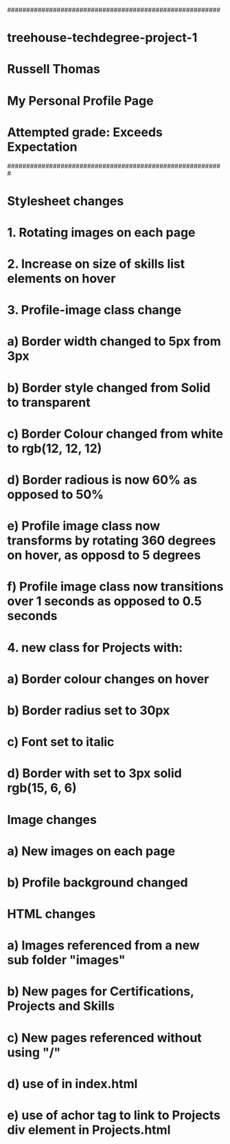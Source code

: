 ########################################################
# treehouse-techdegree-project-1
# Russell Thomas
# My Personal Profile Page
# Attempted grade: Exceeds Expectation
#########################################################
# Stylesheet changes
# 1. Rotating images on each page
# 2. Increase on size of skills list elements on hover
# 3. Profile-image class change
#   a) Border width changed to 5px from 3px
#   b) Border style changed from Solid to transparent
#   c) Border Colour changed from white to rgb(12, 12, 12)
#   d) Border radious is now 60% as opposed to 50%
#   e) Profile image class now transforms by rotating 360 degrees on hover, as opposd to 5 degrees
#   f) Profile image class now transitions over 1 seconds as opposed to 0.5 seconds
# 4. new class for Projects with:
#   a) Border colour changes on hover 
#   b) Border radius set to 30px 
#   c) Font set to italic
#   d) Border with set to 3px solid rgb(15, 6, 6)  
# Image changes
#   a) New images on each page
#   b) Profile background changed
# HTML changes
#   a) Images referenced from a new sub folder "images"
#   b) New pages for Certifications, Projects and Skills
#   c) New pages referenced without using "/"
#   d) use of <strong> in index.html
#   e) use of achor tag to link to Projects div element in Projects.html
